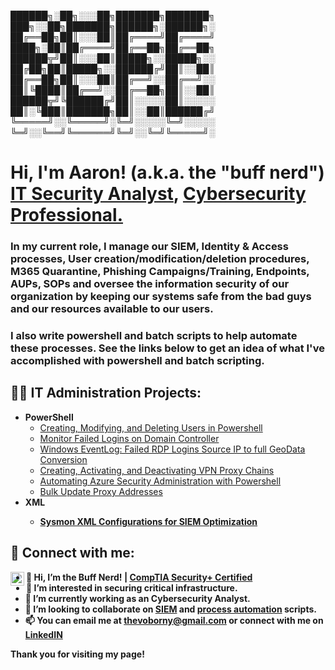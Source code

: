 
██████╗░██╗░░░██╗███████╗███████╗  ███╗░░██╗███████╗██████╗░██████╗░
██╔══██╗██║░░░██║██╔════╝██╔════╝  ████╗░██║██╔════╝██╔══██╗██╔══██╗
██████╦╝██║░░░██║█████╗░░█████╗░░  ██╔██╗██║█████╗░░██████╔╝██║░░██║
██╔══██╗██║░░░██║██╔══╝░░██╔══╝░░  ██║╚████║██╔══╝░░██╔══██╗██║░░██║
██████╦╝╚██████╔╝██║░░░░░██║░░░░░  ██║░╚███║███████╗██║░░██║██████╔╝
╚═════╝░░╚═════╝░╚═╝░░░░░╚═╝░░░░░  ╚═╝░░╚══╝╚══════╝╚═╝░░╚═╝╚═════╝░

<h1>Hi, I'm Aaron! (a.k.a. the "buff nerd") <br/><a href="https://github.com/buffnerd">IT Security Analyst</a>, <a href="https://www.linkedin.com/in/thevoborny/">Cybersecurity Professional.</a> 
<h3>In my current role, I manage our SIEM, Identity & Access processes, User creation/modification/deletion procedures, M365 Quarantine, Phishing Campaigns/Training, Endpoints, AUPs, SOPs and oversee the information security of our organization  by keeping our systems safe from the bad guys and our resources available to our users.<h3>
<h3>I also write powershell and batch scripts to help automate these processes. See the links below to get an idea of what I've accomplished with powershell and batch scripting.<h3>  
  
<h2>👨‍💻 IT Administration Projects:</h2>

- <b>PowerShell</b>
  - [Creating, Modifying, and Deleting Users in Powershell](https://www.github.com/buffnerd/Basic-Powershell-Administration)
  - [Monitor Failed Logins on Domain Controller](https://github.com/buffnerd/Monitor-Failed-Logins/tree/main)
  - [Windows EventLog: Failed RDP Logins Source IP to full GeoData Conversion](https://github.com/buffnerd/Sentinel-Lab)
  - [Creating, Activating, and Deactivating VPN Proxy Chains](https://github.com/buffnerd/VPN-Proxy-Chains-In-Powershell)
  - [Automating Azure Security Administration with Powershell](https://github.com/buffnerd/Azure-PowerShell-Scripts)
  - [Bulk Update Proxy Addresses](https://github.com/buffnerd/Bulk-Updating-Proxy-Address-Attributes)
- <b>XML<b>
  - [Sysmon XML Configurations for SIEM Optimization](https://github.com/buffnerd/Sysmon-XML-Configurations)

<h2> 🤳 Connect with me:</h2>

[<img align="left" alt="AaronVoborny | LinkedIn" width="22px" src="https://cdn.jsdelivr.net/npm/simple-icons@v3/icons/linkedin.svg" />][linkedin]

[linkedin]: https://linkedin.com/in/thevoborny



- 👋     Hi, I’m the Buff Nerd! | [CompTIA Security+ Certified](https://www.credly.com/badges/287f1533-fd4f-4b6b-b51e-f8ea0120fe39)
- 👀     I’m interested in securing critical infrastructure. 
- 🌱     I’m currently working as an Cybersecurity Analyst.
- 💞️     I’m looking to collaborate on [SIEM](https://www.gartner.com/reviews/market/security-information-event-management) and [process automation](https://learn.microsoft.com/en-us/azure/automation/automation-runbook-types?tabs=lps51%2Cpy27) scripts.
- 📫     You can email me at thevoborny@gmail.com or connect with me on [LinkedIN](https://linkedin.com/in/thevoborny)

Thank you for visiting my page!
  
<!---
buffnerd/buffnerd is a ✨ special ✨ repository because its `README.md` (this file) appears on your GitHub profile.
You can click the Preview link to take a look at your changes.
--->
